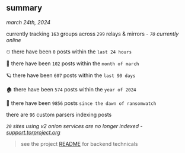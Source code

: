 
## summary
_march 24th, 2024_

currently tracking `163` groups across `299` relays & mirrors - _`70` currently online_

⏲ there have been `0` posts within the `last 24 hours`

🦈 there have been `102` posts within the `month of march`

🪐 there have been `607` posts within the `last 90 days`

🏚 there have been `574` posts within the `year of 2024`

🦕 there have been `9856` posts `since the dawn of ransomwatch`

there are `96` custom parsers indexing posts

_`20` sites using v2 onion services are no longer indexed - [support.torproject.org](https://support.torproject.org/onionservices/v2-deprecation/)_

> see the project [README](https://github.com/joshhighet/ransomwatch#ransomwatch--) for backend technicals

